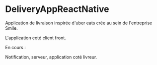 # DeliveryAppReactNative

Application de livraison inspirée d'uber eats crée au sein de l'entreprise Smile.

L'application coté client front.

En cours : 

Notification, serveur, application coté livreur.
